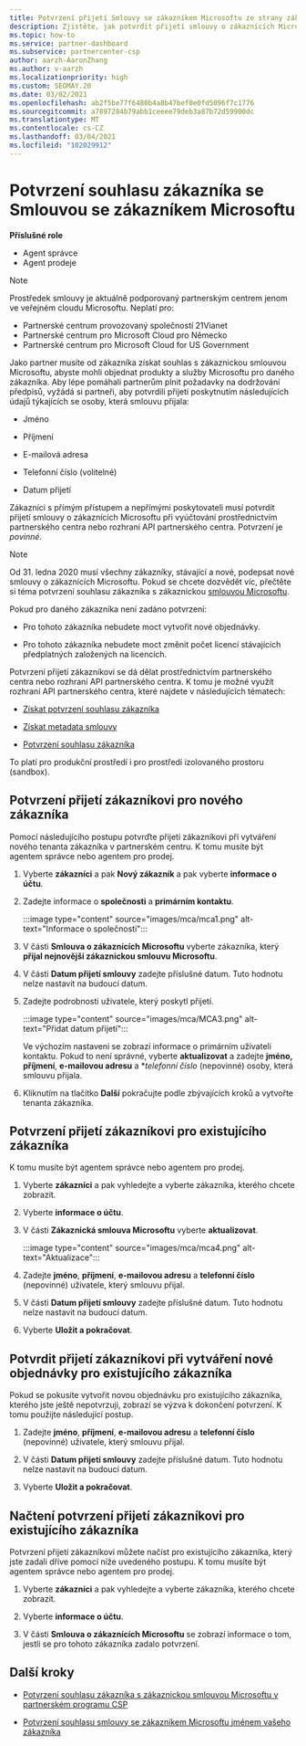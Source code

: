 ```yaml
---
title: Potvrzení přijetí Smlouvy se zákazníkem Microsoftu ze strany zákazníka
description: Zjistěte, jak potvrdit přijetí smlouvy o zákaznících Microsoftu v rámci zákazníka. To může být nutné k objednání produktů a služeb společnosti Microsoft pro zákazníky.
ms.topic: how-to
ms.service: partner-dashboard
ms.subservice: partnercenter-csp
author: aarzh-AaronZhang
ms.author: v-aarzh
ms.localizationpriority: high
ms.custom: SEOMAY.20
ms.date: 03/02/2021
ms.openlocfilehash: ab2f5be77f6480b4a8b47bef0e0fd5096f7c1776
ms.sourcegitcommit: a7897284b79abb1ceeee79deb3a87b72d59900dc
ms.translationtype: MT
ms.contentlocale: cs-CZ
ms.lasthandoff: 03/04/2021
ms.locfileid: "102029912"
---
```

# <a name="confirm-customer-acceptance-of-the-microsoft-customer-agreement"></a>Potvrzení souhlasu zákazníka se Smlouvou se zákazníkem Microsoftu


**Příslušné role**

- Agent správce
- Agent prodeje

> [!NOTE]
> Prostředek smlouvy je aktuálně podporovaný partnerským centrem jenom ve veřejném cloudu Microsoftu. Neplatí pro:
> * Partnerské centrum provozovaný společností 21Vianet
> * Partnerské centrum pro Microsoft Cloud pro Německo
> * Partnerské centrum pro Microsoft Cloud for US Government


Jako partner musíte od zákazníka získat souhlas s zákaznickou smlouvou Microsoftu, abyste mohli objednat produkty a služby Microsoftu pro daného zákazníka. Aby lépe pomáhali partnerům plnit požadavky na dodržování předpisů, vyžádá si partneři, aby potvrdili přijetí poskytnutím následujících údajů týkajících se osoby, která smlouvu přijala:

- Jméno

- Příjmení

- E-mailová adresa

- Telefonní číslo (volitelné)

- Datum přijetí

Zákazníci s přímým přístupem a nepřímými poskytovateli musí potvrdit přijetí smlouvy o zákaznících Microsoftu při vyúčtování prostřednictvím partnerského centra nebo rozhraní API partnerského centra. Potvrzení je *povinné*.

>[!NOTE]
>Od 31. ledna 2020 musí všechny zákazníky, stávající a nové, podepsat nové smlouvy o zákaznících Microsoftu. Pokud se chcete dozvědět víc, přečtěte si téma potvrzení souhlasu zákazníka s zákaznickou [smlouvou Microsoftu](confirm-customer-agreement.md).

Pokud pro daného zákazníka není zadáno potvrzení:

- Pro tohoto zákazníka nebudete moct vytvořit nové objednávky.

- Pro tohoto zákazníka nebudete moct změnit počet licencí stávajících předplatných založených na licencích.

Potvrzení přijetí zákazníkovi se dá dělat prostřednictvím partnerského centra nebo rozhraní API partnerského centra. K tomu je možné využít rozhraní API partnerského centra, které najdete v následujících tématech:

- [Získat potvrzení souhlasu zákazníka](/partner-center/develop/get-confirmation-of-customer-consent)

- [Získat metadata smlouvy](/partner-center/develop/get-agreement-metadata)

- [Potvrzení souhlasu zákazníka](/partner-center/develop/confirm-customer-consent)

To platí pro produkční prostředí i pro prostředí izolovaného prostoru (sandbox).

## <a name="confirm-customer-acceptance-for-a-new-customer"></a>Potvrzení přijetí zákazníkovi pro nového zákazníka

Pomocí následujícího postupu potvrďte přijetí zákazníkovi při vytváření nového tenanta zákazníka v partnerském centru. K tomu musíte být agentem správce nebo agentem pro prodej.

1. Vyberte **zákazníci** a pak **Nový zákazník** a pak vyberte **informace o účtu**.

2. Zadejte informace o **společnosti** a **primárním kontaktu**.

   :::image type="content" source="images/mca/mca1.png" alt-text="Informace o společnosti":::

3. V části **Smlouva o zákaznících Microsoftu** vyberte zákazníka, který **přijal nejnovější zákaznickou smlouvu Microsoftu**.

4. V části **Datum přijetí smlouvy** zadejte příslušné datum. Tuto hodnotu nelze nastavit na budoucí datum.

5. Zadejte podrobnosti uživatele, který poskytl přijetí.

   :::image type="content" source="images/mca/MCA3.png" alt-text="Přidat datum přijetí":::

   Ve výchozím nastavení se zobrazí informace o primárním uživateli kontaktu. Pokud to není správné, vyberte **aktualizovat** a zadejte **jméno,** **příjmení**, **e-mailovou adresu** a **telefonní číslo* (nepovinné) osoby, která smlouvu přijala.

6. Kliknutím na tlačítko **Další** pokračujte podle zbývajících kroků a vytvořte tenanta zákazníka.

## <a name="confirm-customer-acceptance-for-an-existing-customer"></a>Potvrzení přijetí zákazníkovi pro existujícího zákazníka

K tomu musíte být agentem správce nebo agentem pro prodej.

1. Vyberte **zákazníci** a pak vyhledejte a vyberte zákazníka, kterého chcete zobrazit.

2. Vyberte **informace o účtu**.

3. V části **Zákaznická smlouva Microsoftu** vyberte **aktualizovat**.

   :::image type="content" source="images/mca/mca4.png" alt-text="Aktualizace":::

4. Zadejte **jméno**, **příjmení**, **e-mailovou adresu** a **telefonní číslo** (nepovinné) uživatele, který smlouvu přijal.

5. V části **Datum přijetí smlouvy** zadejte příslušné datum. Tuto hodnotu nelze nastavit na budoucí datum.

6. Vyberte **Uložit a pokračovat**.

## <a name="confirm-customer-acceptance-while-creating-new-order-for-an-existing-customer"></a>Potvrdit přijetí zákazníkovi při vytváření nové objednávky pro existujícího zákazníka

Pokud se pokusíte vytvořit novou objednávku pro existujícího zákazníka, kterého jste ještě nepotvrzuji, zobrazí se výzva k dokončení potvrzení. K tomu použijte následující postup.

1. Zadejte **jméno**, **příjmení**, **e-mailovou adresu** a **telefonní číslo** (nepovinné) uživatele, který smlouvu přijal.

2. V části **Datum přijetí smlouvy** zadejte příslušné datum. Tuto hodnotu nelze nastavit na budoucí datum.

3. Vyberte **Uložit a pokračovat**.

## <a name="retrieve-confirmation-of-customer-acceptance-for-an-existing-customer"></a>Načtení potvrzení přijetí zákazníkovi pro existujícího zákazníka

Potvrzení přijetí zákazníkovi můžete načíst pro existujícího zákazníka, který jste zadali dříve pomocí níže uvedeného postupu. K tomu musíte být agentem správce nebo agentem pro prodej.

1. Vyberte **zákazníci** a pak vyhledejte a vyberte zákazníka, kterého chcete zobrazit.

2. Vyberte **informace o účtu**.

3. V části **Smlouva o zákaznících Microsoftu** se zobrazí informace o tom, jestli se pro tohoto zákazníka zadalo potvrzení.

## <a name="next-steps"></a>Další kroky

- [Potvrzení souhlasu zákazníka s zákaznickou smlouvou Microsoftu v partnerském programu CSP](confirm-customer-agreement.md)

- [Potvrzení souhlasu smlouvy se zákazníkem Microsoftu jménem vašeho zákazníka](attest-acceptance-customer-agreement.md)